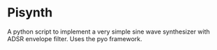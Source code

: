 Pisynth
======

A python script to implement a very simple sine wave synthesizer with ADSR envelope filter. Uses the pyo framework.